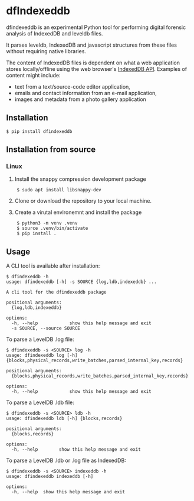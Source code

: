 # dfIndexeddb

dfindexeddb is an experimental Python tool for performing digital forensic
analysis of IndexedDB and leveldb files.

It parses leveldb, IndexedDB and javascript structures from these files without
requiring native libraries.

The content of IndexedDB files is dependent on what a web application stores
locally/offline using the web browser's
[IndexedDB API](https://www.w3.org/TR/IndexedDB/).  Examples of content might
include:
* text from a text/source-code editor application,
* emails and contact information from an e-mail application,
* images and metadata from a photo gallery application

## Installation

```
$ pip install dfindexeddb
```

## Installation from source

### Linux

1. Install the snappy compression development package

```
    $ sudo apt install libsnappy-dev
```

2. Clone or download the repository to your local machine.

3. Create a virutal environemnt and install the package

```
    $ python3 -m venv .venv
    $ source .venv/bin/activate
    $ pip install .
```

## Usage

A CLI tool is available after installation:

```
$ dfindexeddb -h
usage: dfindexeddb [-h] -s SOURCE {log,ldb,indexeddb} ...

A cli tool for the dfindexeddb package

positional arguments:
  {log,ldb,indexeddb}

options:
  -h, --help            show this help message and exit
  -s SOURCE, --source SOURCE
```

To parse a LevelDB .log file:

```
$ dfindexeddb -s <SOURCE> log -h
usage: dfindexeddb log [-h] {blocks,physical_records,write_batches,parsed_internal_key,records}

positional arguments:
  {blocks,physical_records,write_batches,parsed_internal_key,records}

options:
  -h, --help            show this help message and exit
```

To parse a LevelDB .ldb file:

```
$ dfindexeddb -s <SOURCE> ldb -h
usage: dfindexeddb ldb [-h] {blocks,records}

positional arguments:
  {blocks,records}

options:
  -h, --help        show this help message and exit
```

To parse a LevelDB .ldb or .log file as IndexedDB:

```
$ dfindexeddb -s <SOURCE> indexeddb -h
usage: dfindexeddb indexeddb [-h]

options:
  -h, --help  show this help message and exit
```
